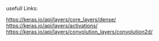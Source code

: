 usefull Links:


https://keras.io/api/layers/core_layers/dense/
https://keras.io/api/layers/activations/
https://keras.io/api/layers/convolution_layers/convolution2d/
